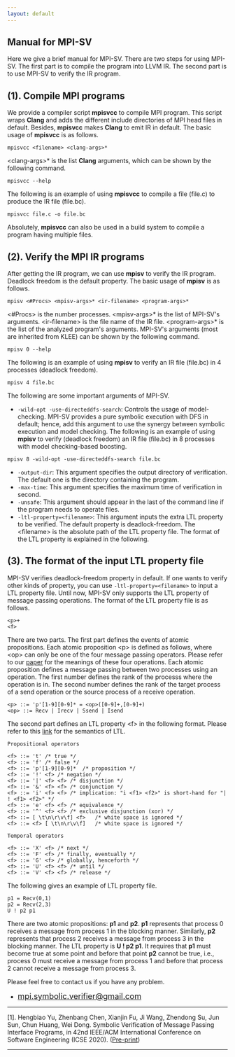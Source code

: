 ```yaml
---
layout: default
---
```

## **Manual for MPI-SV**

Here we give a brief manual for MPI-SV. There are two steps for using MPI-SV. The first part is to compile the program into LLVM IR. The second part is to use MPI-SV to verify the IR program.

## [](#header-2)**(1). Compile MPI programs**

We provide a compiler script **mpisvcc** to compile MPI program. This script wraps **Clang** and adds the different include directories of MPI head files in default. Besides, **mpisvcc** makes **Clang** to emit IR in default. The basic usage of **mpisvcc** is as follows.
```
mpisvcc <filename> <clang-args>*
```
&lt;clang-args&gt;* is the list **Clang** arguments, which can be shown by the following command.
```
mpisvcc --help
```

The following is an example of using **mpisvcc** to compile a file (file.c) to produce the IR file (file.bc).
```
mpisvcc file.c -o file.bc
```

Absolutely, **mpisvcc** can also be used in a build system to compile a program having multiple files.

## [](#header-2)**(2). Verify the MPI IR programs**


After getting the IR program, we can use **mpisv** to verify the IR program. Deadlock freedom is the default property. The basic usage of **mpisv** is as follows.
```
mpisv <#Procs> <mpisv-args>* <ir-filename> <program-args>*
```
&lt;#Procs&gt; is the number processes. &lt;mpisv-args&gt;* is the list of MPI-SV's arguments. &lt;ir-filename&gt; is the file name of the IR file. &lt;program-args&gt;* is the list of the analyzed program's arguments. MPI-SV's arguments (most are inherited from KLEE) can be shown by the following command.
```
mpisv 0 --help
```

The following is an example of using **mpisv** to verify an IR file (file.bc) in 4 processes (deadlock freedom).
```
mpisv 4 file.bc
```

The following are some important arguments of MPI-SV.

*   `-wild-opt -use-directeddfs-search`: Controls the usage of model-checking. MPI-SV provides a pure symbolic execution with DFS in default; hence, add this argument to use the synergy between symbolic execution and model checking. The following is an example of using **mpisv** to verify (deadlock freedom) an IR file (file.bc) in 8 processes with model checking-based boosting.
```
mpisv 8 -wild-opt -use-directeddfs-search file.bc
```
*   `-output-dir`: This argument specifies the output directory of verification. The default one is the directory containing the program.
*   `-max-time`: This argument specifies the maximum time of verification in second.
*   `-unsafe`: This argument should appear in the last of the command line if the program needs to operate files.
*   `-ltl-property=<filename>`: This argument inputs the extra LTL property to be verified. The default property is deadlock-freedom. The &lt;filename&gt; is the absolute path of the LTL property file. The format of the LTL property is explained in the following.

## [](#header-2)**(3). The format of the input LTL property file**

MPI-SV verifies deadlock-freedom property in default. If one wants to verify other kinds of property, you can use `-ltl-property=<filename>` to input a LTL property file. Until now, MPI-SV only supports the LTL property of message passing operations. The format of the LTL property file is as follows. 
```
<p>+
<f>
```
There are two parts. The first part defines the events of atomic propositions. Each atomic proposition &lt;p&gt; is defined as follows, where &lt;op&gt; can only be one of the four message passing operators. Please refer to our [paper](#jump1) for the meanings of these four operations. Each atomic proposition defines a message passing between two processes using an operation. The first number defines the rank of the processs where the operation is in. The second number defines the rank of the target process of a send operation or the source process of a receive operation.
```
<p> ::= 'p'[1-9][0-9]* = <op>([0-9]+,[0-9]+)
<op> ::= Recv | Irecv | Ssend | Isend
```
The second part defines an LTL property &lt;f&gt; in the following format. Please refer to this [link](https://en.wikipedia.org/wiki/Linear_temporal_logic) for the semantics of LTL.	
```
Propositional operators

<f> ::=	't'	/* true */
<f> ::=	'f'	/* false */
<f> ::=	'p'[1-9][0-9]*	/* proposition */
<f> ::=	'!' <f>	/* negation */
<f> ::=	'|' <f> <f>	/* disjunction */
<f> ::=	'&' <f> <f>	/* conjunction */
<f> ::=	'i' <f> <f>	/* implication: "i <f1> <f2>" is short-hand for "| ! <f1> <f2>" */
<f> ::=	'e' <f> <f>	/* equivalence */
<f> ::=	'^' <f> <f>	/* exclusive disjunction (xor) */
<f> ::=	[ \t\n\r\v\f] <f>	/* white space is ignored */
<f> ::=	<f> [ \t\n\r\v\f]	/* white space is ignored */

Temporal operators

<f> ::=	'X' <f>	/* next */
<f> ::=	'F' <f>	/* finally, eventually */
<f> ::=	'G' <f>	/* globally, henceforth */
<f> ::=	'U' <f> <f>	/* until */
<f> ::=	'V' <f> <f>	/* release */
```
The following gives an example of LTL property file.
```
p1 = Recv(0,1)
p2 = Recv(2,3)
U ! p2 p1
```
There are two atomic propositions: **p1** and **p2**. **p1** represents that process 0 receives a message from process 1 in the blocking manner. Similarly, **p2** represents that process 2 receives a message from process 3 in the blocking manner. The LTL property is **U ! p2 p1**. It requires that **p1** must become true at some point and before that point **p2** cannot be true, i.e., process 0 must receive a message from process 1 and before that process 2 cannot receive a message from process 3. 

Please feel free to contact us if you have any problem.

*   <font color="#0000FF" size="4">mpi.symbolic.verifier@gmail.com</font>

* * *
<span id="jump1">[1]</span>. Hengbiao Yu, Zhenbang Chen, Xianjin Fu, Ji Wang, Zhendong Su, Jun Sun, Chun Huang, Wei Dong. Symbolic Verification of Message Passing Interface Programs, in 42nd IEEE/ACM International Conference on Software Engineering (ICSE 2020). ([Pre-print](https://zbchen.github.io/Papers_files/icse-2020-preprint.pdf))

* * *

